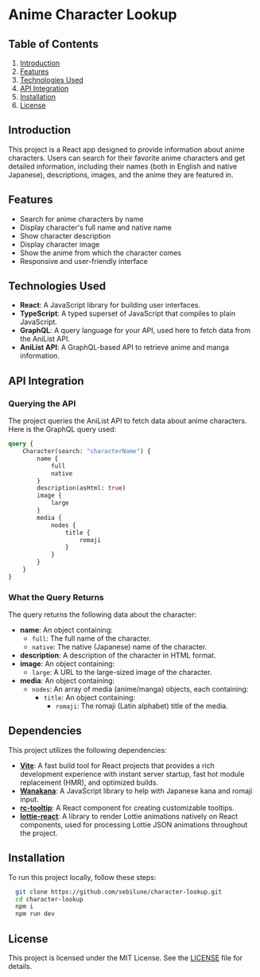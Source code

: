 # Anime Character Lookup

## Table of Contents

1. [Introduction](#introduction)
2. [Features](#features)
3. [Technologies Used](#technologies-used)
5. [API Integration](#api-integration)
7. [Installation](#installation)
9. [License](#license)

## Introduction

This project is a React app designed to provide information about anime characters. Users can search for their favorite anime characters and get detailed information, including their names (both in English and native Japanese), descriptions, images, and the anime they are featured in.

## Features

- Search for anime characters by name
- Display character's full name and native name
- Show character description
- Display character image
- Show the anime from which the character comes
- Responsive and user-friendly interface

## Technologies Used

- **React**: A JavaScript library for building user interfaces.
- **TypeScript**: A typed superset of JavaScript that compiles to plain JavaScript.
- **GraphQL**: A query language for your API, used here to fetch data from the AniList API.
- **AniList API**: A GraphQL-based API to retrieve anime and manga information.

## API Integration

### Querying the API

The project queries the AniList API to fetch data about anime characters. Here is the GraphQL query used:

```graphql
query {
    Character(search: "characterName") {
        name {
            full
            native
        }
        description(asHtml: true)
        image {
            large
        }
        media {
            nodes {
                title {
                    romaji
                }
            }
        }
    }
}
```

### What the Query Returns

The query returns the following data about the character:

- **name**: An object containing:
  - `full`: The full name of the character.
  - `native`: The native (Japanese) name of the character.
- **description**: A description of the character in HTML format.
- **image**: An object containing:
  - `large`: A URL to the large-sized image of the character.
- **media**: An object containing:
  - `nodes`: An array of media (anime/manga) objects, each containing:
    - `title`: An object containing:
      - `romaji`: The romaji (Latin alphabet) title of the media.

## Dependencies

This project utilizes the following dependencies:

- **[Vite](https://vitejs.dev/)**: A fast build tool for React projects that provides a rich development experience with instant server startup, fast hot module replacement (HMR), and optimized builds.
- **[Wanakana](https://wanakana.com/)**: A JavaScript library to help with Japanese kana and romaji input.
- **[rc-tooltip](https://github.com/react-component/tooltip)**: A React component for creating customizable tooltips.
- **[lottie-react](https://github.com/Gamote/lottie-react)**: A library to render Lottie animations natively on React components, used for processing Lottie JSON animations throughout the project.

## Installation

To run this project locally, follow these steps:

```sh
  git clone https://github.com/sebilune/character-lookup.git
  cd character-lookup
  npm i
  npm run dev
```

## License

This project is licensed under the MIT License. See the [LICENSE](LICENSE) file for details.

